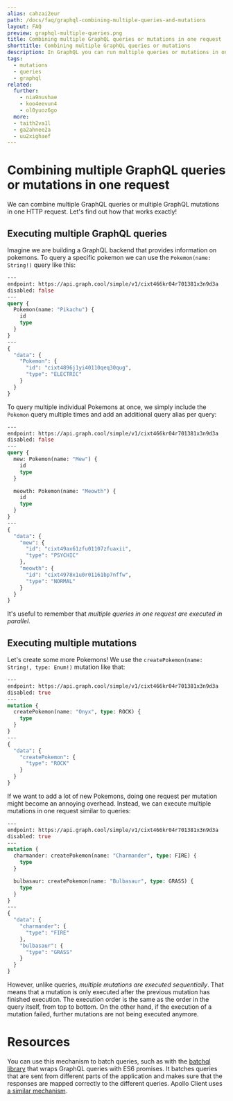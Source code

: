 ```yaml
---
alias: cahzai2eur
path: /docs/faq/graphql-combining-multiple-queries-and-mutations
layout: FAQ
preview: graphql-multiple-queries.png
title: Combining multiple GraphQL queries or mutations in one request
shorttitle: Combining multiple GraphQL queries or mutations
description: In GraphQL you can run multiple queries or mutations in one request using GraphQL aliases.
tags:
  - mutations
  - queries
  - graphql
related:
  further:
    - nia9nushae
    - koo4eevun4
    - ol0yuoz6go
  more:
  - taith2va1l
  - ga2ahnee2a
  - uu2xighaef
---
```


# Combining multiple GraphQL queries or mutations in one request

We can combine multiple GraphQL queries or multiple GraphQL mutations in one HTTP request. Let's find out how that works exactly!

## Executing multiple GraphQL queries

Imagine we are building a GraphQL backend that provides information on pokemons. To query a specific pokemon we can use the `Pokemon(name: String!)` query like this:

```graphql
---
endpoint: https://api.graph.cool/simple/v1/cixt466kr04r701381x3n9d3a
disabled: false
---
query {
  Pokemon(name: "Pikachu") {
    id
    type
  }
}
---
{
  "data": {
    "Pokemon": {
      "id": "cixt4896j1yi40110qeq30qug",
      "type": "ELECTRIC"
    }
  }
}
```

To query multiple individual Pokemons at once, we simply include the `Pokemon` query multiple times and add an additional query alias per query:

```graphql
---
endpoint: https://api.graph.cool/simple/v1/cixt466kr04r701381x3n9d3a
disabled: false
---
query {
  mew: Pokemon(name: "Mew") {
    id
    type
  }

  meowth: Pokemon(name: "Meowth") {
    id
    type
  }
}
---
{
  "data": {
    "mew": {
      "id": "cixt49ax61zfu01107zfuaxii",
      "type": "PSYCHIC"
    },
    "meowth": {
      "id": "cixt4978x1u0r01161bp7nffw",
      "type": "NORMAL"
    }
  }
}
```

It's useful to remember that *multiple queries in one request are executed in parallel*.

## Executing multiple mutations

Let's create some more Pokemons! We use the `createPokemon(name: String!, type: Enum!)` mutation like that:

```graphql
---
endpoint: https://api.graph.cool/simple/v1/cixt466kr04r701381x3n9d3a
disabled: true
---
mutation {
  createPokemon(name: "Onyx", type: ROCK) {
    type
  }
}
---
{
  "data": {
    "createPokemon": {
      "type": "ROCK"
    }
  }
}
```

If we want to add a lot of new Pokemons, doing one request per mutation might become an annoying overhead. Instead, we can execute multiple mutations in one request similar to queries:

```graphql
---
endpoint: https://api.graph.cool/simple/v1/cixt466kr04r701381x3n9d3a
disabled: true
---
mutation {
  charmander: createPokemon(name: "Charmander", type: FIRE) {
    type
  }

  bulbasaur: createPokemon(name: "Bulbasaur", type: GRASS) {
    type
  }
}
---
{
  "data": {
    "charmander": {
      "type": "FIRE"
    },
    "bulbasaur": {
      "type": "GRASS"
    }
  }
}
```

However, unlike queries, *multiple mutations are executed sequentially*. That means that a mutation is only executed after the previous mutation has finished execution. The execution order is the same as the order in the query itself, from top to bottom. On the other hand, if the execution of a mutation failed, further mutations are not being executed anymore.

# Resources

You can use this mechanism to batch queries, such as with the [batchql library](https://github.com/matthiasak/batchql) that wraps GraphQL queries with ES6 promises. It batches queries that are sent from different parts of the application and makes sure that the responses are mapped correctly to the different queries. Apollo Client uses [a similar mechanism](https://blog.graph.cool/improving-performance-with-apollo-query-batching-66455ea9d8bc).
